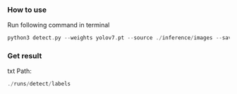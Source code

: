 ### How to use
Run following command in terminal
```c
python3 detect.py --weights yolov7.pt --source ./inference/images --save-txt
```

### Get result
txt Path:
```c
./runs/detect/labels
```